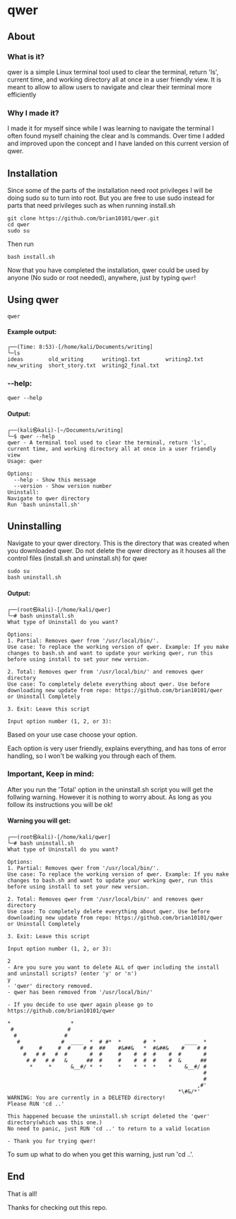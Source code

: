 <h1>qwer</h1>

<h2>About</h2>

<h3>What is it?</h3>

<p> qwer is a simple Linux terminal tool used to clear the terminal, return 'ls', current time, and working directory all at once in a user friendly view. It is meant to allow to allow users to navigate and clear their terminal more efficiently</p>

<h3>Why I made it?</h3>

<p> I made it for myself since while I was learning to navigate the terminal I often found myself chaining the clear and ls commands. Over time I added and improved upon the concept and I have landed on this current version of qwer.</p>

<h2>Installation</h2>

<p>Since some of the parts of the installation need root privileges I will be doing sudo su to turn into root. But you are free to use sudo instead for parts that need privileges such as when running install.sh</p>

    git clone https://github.com/brian10101/qwer.git
    cd qwer
    sudo su

Then run

    bash install.sh

Now that you have completed the installation, qwer could be used by anyone (No sudo or root needed), anywhere, just by typing `qwer`!

<h2>Using qwer</h2>

```
qwer
```

<h4>Example output:</h4>

```
┌──(Time: 8:53)-[/home/kali/Documents/writing]
└─ls
ideas        old_writing      writing1.txt        writing2.txt
new_writing  short_story.txt  writing2_final.txt
```

<h3>--help:</h3>

    qwer --help

<h4>Output:</h4>

```
┌──(kali㉿kali)-[~/Documents/writing]
└─$ qwer --help
qwer - A terminal tool used to clear the terminal, return 'ls', current time, and working directory all at once in a user friendly view
Usage: qwer

Options:
  --help - Show this message
  --version - Show version number
Uninstall:
Navigate to qwer directory
Run 'bash uninstall.sh'
```

<h2>Uninstalling</h2>

<p>Navigate to your qwer directory. This is the directory that was created when you downloaded qwer. Do not delete the qwer directory as it houses all the control files (install.sh and uninstall.sh) for qwer</p>

    sudo su
    bash uninstall.sh

<h4>Output:</h4>

```
┌──(root㉿kali)-[/home/kali/qwer]
└─# bash uninstall.sh 
What type of Uninstall do you want?

Options:
1. Partial: Removes qwer from '/usr/local/bin/'.
Use case: To replace the working version of qwer. Example: If you make changes to bash.sh and want to update your working qwer, run this before using install to set your new version.

2. Total: Removes qwer from '/usr/local/bin/' and removes qwer directory
Use case: To completely delete everything about qwer. Use before downloading new update from repo: https://github.com/brian10101/qwer or Uninstall Completely

3. Exit: Leave this script

Input option number (1, 2, or 3):

```

<p>Based on your use case choose your option.</p>
<p>Each option is very user friendly, explains everything, and has tons of error handling, so I won't be walking you through each of them.</p>

<h3>Important, Keep in mind:</h3>

<p>After you run the 'Total' option in the uninstall.sh script you will get the follwing warning. However it is nothing to worry about. As long as you follow its instructions you will be ok!</p>

<h4>Warning you will get:</h4>

```
┌──(root㉿kali)-[/home/kali/qwer]
└─# bash uninstall.sh
What type of Uninstall do you want?

Options:
1. Partial: Removes qwer from '/usr/local/bin/'.
Use case: To replace the working version of qwer. Example: If you make changes to bash.sh and want to update your working qwer, run this before using install to set your new version.

2. Total: Removes qwer from '/usr/local/bin/' and removes qwer directory
Use case: To completely delete everything about qwer. Use before downloading new update from repo: https://github.com/brian10101/qwer or Uninstall Completely

3. Exit: Leave this script

Input option number (1, 2, or 3):

2
- Are you sure you want to delete ALL of qwer including the install and uninstall scripts? (enter 'y' or 'n')
y
- 'qwer' directory removed.
- qwer has been removed from '/usr/local/bin/'

- If you decide to use qwer again please go to https://github.com/brian10101/qwer

*                   *                                  
 #                 #                                            
  #               #                                             
   #             #  ____  *  # #*  *       #  *         ____  *        
    #     #     #  #    # #  ##    #&##&   *  #&##&    #    # #   
     #   # #   #  #       #  #     #    #  #  #    #  #       #   
      # #   # #   &      ##  #     #    #  #  #    #  &      ##  
       *     *      &__#/ *  *     *    *  *  *    *    &__#/ #  
                                                              #  
                                                              #  
                                                            ,#'  
                                                      *\#&/*'  
WARNING: You are currently in a DELETED directory! 
Please RUN 'cd ..'

This happened becuase the uninstall.sh script deleted the 'qwer' directory(which was this one.)
No need to panic, just RUN 'cd ..' to return to a valid location

- Thank you for trying qwer!
```
<p>To sum up what to do when you get this warning, just run 'cd ..'.</p>

<h2>End</h2>

<p>That is all!</p>
<p>Thanks for checking out this repo.</P>


